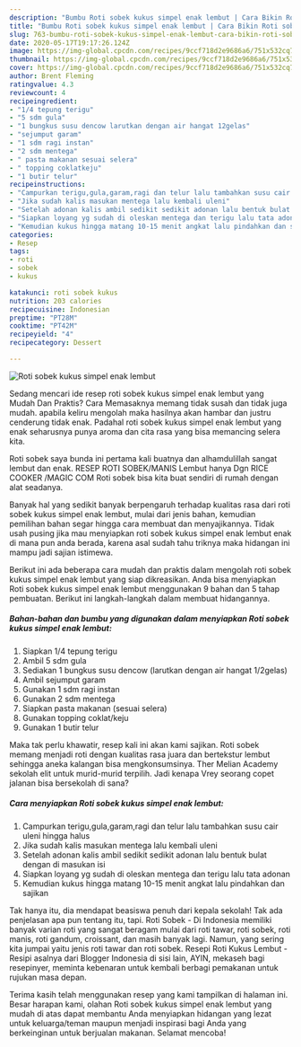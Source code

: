 ```yaml
---
description: "Bumbu Roti sobek kukus simpel enak lembut | Cara Bikin Roti sobek kukus simpel enak lembut Yang Mudah Dan Praktis"
title: "Bumbu Roti sobek kukus simpel enak lembut | Cara Bikin Roti sobek kukus simpel enak lembut Yang Mudah Dan Praktis"
slug: 763-bumbu-roti-sobek-kukus-simpel-enak-lembut-cara-bikin-roti-sobek-kukus-simpel-enak-lembut-yang-mudah-dan-praktis
date: 2020-05-17T19:17:26.124Z
image: https://img-global.cpcdn.com/recipes/9ccf718d2e9686a6/751x532cq70/roti-sobek-kukus-simpel-enak-lembut-foto-resep-utama.jpg
thumbnail: https://img-global.cpcdn.com/recipes/9ccf718d2e9686a6/751x532cq70/roti-sobek-kukus-simpel-enak-lembut-foto-resep-utama.jpg
cover: https://img-global.cpcdn.com/recipes/9ccf718d2e9686a6/751x532cq70/roti-sobek-kukus-simpel-enak-lembut-foto-resep-utama.jpg
author: Brent Fleming
ratingvalue: 4.3
reviewcount: 4
recipeingredient:
- "1/4 tepung terigu"
- "5 sdm gula"
- "1 bungkus susu dencow larutkan dengan air hangat 12gelas"
- "sejumput garam"
- "1 sdm ragi instan"
- "2 sdm mentega"
- " pasta makanan sesuai selera"
- " topping coklatkeju"
- "1 butir telur"
recipeinstructions:
- "Campurkan terigu,gula,garam,ragi dan telur lalu tambahkan susu cair uleni hingga halus"
- "Jika sudah kalis masukan mentega lalu kembali uleni"
- "Setelah adonan kalis ambil sedikit sedikit adonan lalu bentuk bulat dengan di masukan isi"
- "Siapkan loyang yg sudah di oleskan mentega dan terigu lalu tata adonan"
- "Kemudian kukus hingga matang 10-15 menit angkat lalu pindahkan dan sajikan"
categories:
- Resep
tags:
- roti
- sobek
- kukus

katakunci: roti sobek kukus 
nutrition: 203 calories
recipecuisine: Indonesian
preptime: "PT28M"
cooktime: "PT42M"
recipeyield: "4"
recipecategory: Dessert

---
```



![Roti sobek kukus simpel enak lembut](https://img-global.cpcdn.com/recipes/9ccf718d2e9686a6/751x532cq70/roti-sobek-kukus-simpel-enak-lembut-foto-resep-utama.jpg)

Sedang mencari ide resep roti sobek kukus simpel enak lembut yang Mudah Dan Praktis? Cara Memasaknya memang tidak susah dan tidak juga mudah. apabila keliru mengolah maka hasilnya akan hambar dan justru cenderung tidak enak. Padahal roti sobek kukus simpel enak lembut yang enak seharusnya punya aroma dan cita rasa yang bisa memancing selera kita.

Roti sobek saya bunda ini pertama kali buatnya dan alhamdulillah sangat lembut dan enak. RESEP ROTI SOBEK/MANIS Lembut hanya Dgn RICE COOKER /MAGIC COM Roti sobek bisa kita buat sendiri di rumah dengan alat seadanya.

Banyak hal yang sedikit banyak berpengaruh terhadap kualitas rasa dari roti sobek kukus simpel enak lembut, mulai dari jenis bahan, kemudian pemilihan bahan segar hingga cara membuat dan menyajikannya. Tidak usah pusing jika mau menyiapkan roti sobek kukus simpel enak lembut enak di mana pun anda berada, karena asal sudah tahu triknya maka hidangan ini mampu jadi sajian istimewa.


Berikut ini ada beberapa cara mudah dan praktis dalam mengolah roti sobek kukus simpel enak lembut yang siap dikreasikan. Anda bisa menyiapkan Roti sobek kukus simpel enak lembut menggunakan 9 bahan dan 5 tahap pembuatan. Berikut ini langkah-langkah dalam membuat hidangannya.

<!--inarticleads1-->

##### Bahan-bahan dan bumbu yang digunakan dalam menyiapkan Roti sobek kukus simpel enak lembut:

1. Siapkan 1/4 tepung terigu
1. Ambil 5 sdm gula
1. Sediakan 1 bungkus susu dencow (larutkan dengan air hangat 1/2gelas)
1. Ambil sejumput garam
1. Gunakan 1 sdm ragi instan
1. Gunakan 2 sdm mentega
1. Siapkan  pasta makanan (sesuai selera)
1. Gunakan  topping coklat/keju
1. Gunakan 1 butir telur


Maka tak perlu khawatir, resep kali ini akan kami sajikan. Roti sobek memang menjadi roti dengan kualitas rasa juara dan bertekstur lembut sehingga aneka kalangan bisa mengkonsumsinya. Ther Melian Academy sekolah elit untuk murid-murid terpilih. Jadi kenapa Vrey seorang copet jalanan bisa bersekolah di sana? 

<!--inarticleads2-->

##### Cara menyiapkan Roti sobek kukus simpel enak lembut:

1. Campurkan terigu,gula,garam,ragi dan telur lalu tambahkan susu cair uleni hingga halus
1. Jika sudah kalis masukan mentega lalu kembali uleni
1. Setelah adonan kalis ambil sedikit sedikit adonan lalu bentuk bulat dengan di masukan isi
1. Siapkan loyang yg sudah di oleskan mentega dan terigu lalu tata adonan
1. Kemudian kukus hingga matang 10-15 menit angkat lalu pindahkan dan sajikan


Tak hanya itu, dia mendapat beasiswa penuh dari kepala sekolah! Tak ada penjelasan apa pun tentang itu, tapi. Roti Sobek - Di Indonesia memiliki banyak varian roti yang sangat beragam mulai dari roti tawar, roti sobek, roti manis, roti gandum, croissant, dan masih banyak lagi. Namun, yang sering kita jumpai yaitu jenis roti tawar dan roti sobek. Resepi Roti Kukus Lembut - Resipi asalnya dari Blogger Indonesia di sisi lain, AYIN, mekaseh bagi resepinyer, meminta kebenaran untuk kembali berbagi pemakanan untuk rujukan masa depan. 

Terima kasih telah menggunakan resep yang kami tampilkan di halaman ini. Besar harapan kami, olahan Roti sobek kukus simpel enak lembut yang mudah di atas dapat membantu Anda menyiapkan hidangan yang lezat untuk keluarga/teman maupun menjadi inspirasi bagi Anda yang berkeinginan untuk berjualan makanan. Selamat mencoba!
